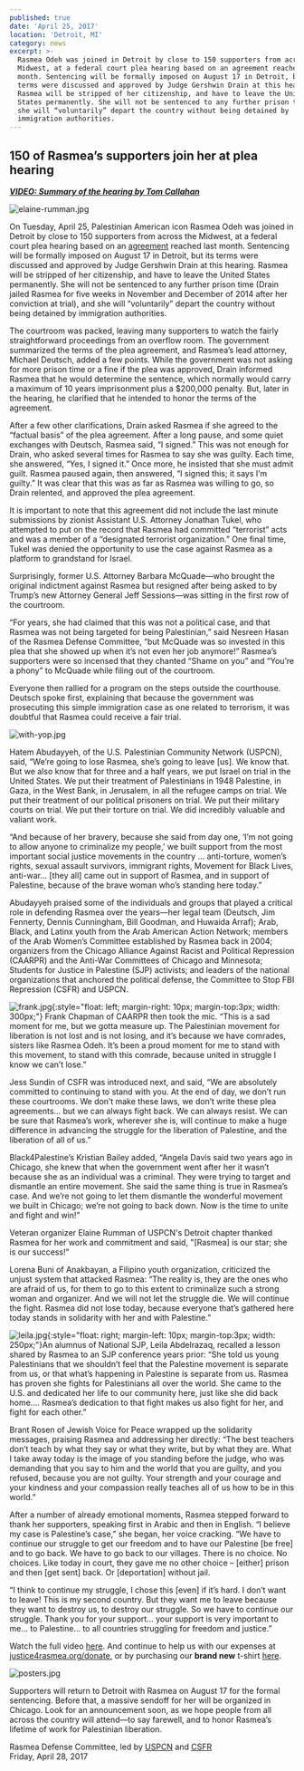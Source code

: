 ```yaml
---
published: true
date: 'April 25, 2017'
location: 'Detroit, MI'
category: news
excerpt: >-
  Rasmea Odeh was joined in Detroit by close to 150 supporters from across the
  Midwest, at a federal court plea hearing based on an agreement reached last
  month. Sentencing will be formally imposed on August 17 in Detroit, but its
  terms were discussed and approved by Judge Gershwin Drain at this hearing.
  Rasmea will be stripped of her citizenship, and have to leave the United
  States permanently. She will not be sentenced to any further prison time, and
  she will “voluntarily” depart the country without being detained by
  immigration authorities.
---
```

## 150 of Rasmea’s supporters join her at plea hearing

[_**VIDEO: Summary of the hearing by Tom Callahan**_](https://www.facebook.com/678264732186412/videos/1508754542470756/)

![elaine-rumman.jpg]({{site.baseurl}}/assets/img/elaine-rumman.jpg)

On Tuesday, April 25, Palestinian American icon Rasmea Odeh was joined in Detroit by close to 150 supporters from across the Midwest, at a federal court plea hearing based on an [agreement](http://justice4rasmea.org/news/2017/03/23/rasmea-accepts-plea-deal/) reached last month.  Sentencing will be formally imposed on August 17 in Detroit, but its terms were discussed and approved by Judge Gershwin Drain at this hearing. Rasmea will be stripped of her citizenship, and have to leave the United States permanently. She will not be sentenced to any further prison time (Drain jailed Rasmea for five weeks in November and December of 2014 after her conviction at trial), and she will “voluntarily” depart the country without being detained by immigration authorities.  

The courtroom was packed, leaving many supporters to watch the fairly straightforward proceedings from an overflow room. The government summarized the terms of the plea agreement, and Rasmea’s lead attorney, Michael Deutsch, added a few points. While the government was not asking for more prison time or a fine if the plea was approved, Drain informed Rasmea that he would determine the sentence, which normally would carry a maximum of 10 years imprisonment plus a $200,000 penalty.  But, later in the hearing, he clarified that he intended to honor the terms of the agreement.

After a few other clarifications, Drain asked Rasmea if she agreed to the “factual basis” of the plea agreement. After a long pause, and some quiet exchanges with Deutsch, Rasmea said, “I signed.” This was not enough for Drain, who asked several times for Rasmea to say she was guilty. Each time, she answered, “Yes, I signed it.” Once more, he insisted that she must admit guilt. Rasmea paused again, then answered, “I signed this; it says I’m guilty.” It was clear that this was as far as Rasmea was willing to go, so Drain relented, and approved the plea agreement.

It is important to note that this agreement did not include the last minute submissions by zionist Assistant U.S. Attorney Jonathan Tukel, who attempted to put on the record that Rasmea had committed “terrorist” acts and was a member of a “designated terrorist organization.” One final time, Tukel was denied the opportunity to use the case against Rasmea as a platform to grandstand for Israel.

Surprisingly, former U.S. Attorney Barbara McQuade—who brought the original indictment against Rasmea but resigned after being asked to by Trump’s new Attorney General Jeff Sessions—was sitting in the first row of the courtroom.  

“For years, she had claimed that this was not a political case, and that Rasmea was not being targeted for being Palestinian,” said Nesreen Hasan of the Rasmea Defense Committee, “but McQuade was so invested in this plea that she showed up when it’s not even her job anymore!”  Rasmea’s supporters were so incensed that they chanted “Shame on you” and “You’re a phony” to McQuade while filing out of the courtroom. 

Everyone then rallied for a program on the steps outside the courthouse. Deutsch spoke first, explaining that because the government was prosecuting this simple immigration case as one related to terrorism, it was doubtful that Rasmea could receive a fair trial. 

![with-yop.jpg]({{site.baseurl}}/assets/img/with-yop.jpg)

Hatem Abudayyeh, of the U.S. Palestinian Community Network (USPCN), said, “We’re going to lose Rasmea, she’s going to leave [us]. We know that. But we also know that for three and a half years, we put Israel on trial in the United States. We put their treatment of Palestinians in 1948 Palestine, in Gaza, in the West Bank, in Jerusalem, in all the refugee camps on trial. We put their treatment of our political prisoners on trial. We put their military courts on trial. We put their torture on trial. We did incredibly valuable and valiant work.

“And because of her bravery, because she said from day one, ‘I’m not going to allow anyone to criminalize my people,’ we built support from the most important social justice movements in the country … anti-torture, women’s rights, sexual assault survivors, immigrant rights, Movement for Black Lives, anti-war… [they all] came out in support of Rasmea, and in support of Palestine, because of the brave woman who’s standing here today.”

Abudayyeh praised some of the individuals and groups that played a critical role in defending Rasmea over the years—her legal team (Deutsch, Jim Fennerty, Dennis Cunningham, Bill Goodman, and Huwaida Arraf); Arab, Black, and Latinx youth from the Arab American Action Network; members of the Arab Women’s Committee established by Rasmea back in 2004; organizers from the Chicago Alliance Against Racist and Political Repression (CAARPR) and the Anti-War Committees of Chicago and Minnesota; Students for Justice in Palestine (SJP) activists; and leaders of the national organizations that anchored the political defense, the Committee to Stop FBI Repression (CSFR) and USPCN.  

![frank.jpg]({{site.baseurl}}/assets/img/frank.jpg){:style="float: left; margin-right: 10px; margin-top:3px; width: 300px;"} Frank Chapman of CAARPR then took the mic. “This is a sad moment for me, but we gotta measure up. The Palestinian movement for liberation is not lost and is not losing, and it’s because we have comrades, sisters like Rasmea Odeh. It’s been a proud moment for me to stand with this movement, to stand with this comrade, because united in struggle I know we can’t lose.”

Jess Sundin of CSFR was introduced next, and said, “We are absolutely committed to continuing to stand with you. At the end of day, we don’t run these courtrooms. We don’t make these laws, we don’t write these plea agreements… but we can always fight back. We can always resist. We can be sure that Rasmea’s work, wherever she is, will continue to make a huge difference in advancing the struggle for the liberation of Palestine, and the liberation of all of us.” 

Black4Palestine’s Kristian Bailey added, “Angela Davis said two years ago in Chicago, she knew that when the government went after her it wasn’t because she as an individual was a criminal. They were trying to target and dismantle an entire movement. She said the same thing is true in Rasmea’s case. And we’re not going to let them dismantle the wonderful movement we built in Chicago; we’re not going to back down. Now is the time to unite and fight and win!”

Veteran organizer Elaine Rumman of USPCN's Detroit chapter thanked Rasmea for her work and commitment and said, "[Rasmea] is our star; she is our success!"

Lorena Buni of Anakbayan, a Filipino youth organization, criticized the unjust system that attacked Rasmea: “The reality is, they are the ones who are afraid of us, for them to go to this extent to criminalize such a strong woman and organizer. And we will not let the struggle die. We will continue the fight. Rasmea did not lose today, because everyone that’s gathered here today stands in solidarity with her and with Palestine.”

![leila.jpg]({{site.baseurl}}/assets/img/leila.jpg){:style="float: right; margin-left: 10px; margin-top:3px; width: 250px;"}An alumnus of National SJP, Leila Abdelrazaq, recalled a lesson shared by Rasmea to an SJP conference years prior: “She told us young Palestinians that we shouldn’t feel that the Palestine movement is separate from us, or that what’s happening in Palestine is separate from us. Rasmea has proven she fights for Palestinians all over the world. She came to the U.S. and dedicated her life to our community here, just like she did back home.… Rasmea’s dedication to that fight makes us also fight for her, and fight for each other.”   

Brant Rosen of Jewish Voice for Peace wrapped up the solidarity messages, praising Rasmea and addressing her directly: “The best teachers don’t teach by what they say or what they write, but by what they are. What I take away today is the image of you standing before the judge, who was demanding that you say to him and the world that you are guilty, and you refused, because you are not guilty. Your strength and your courage and your kindness and your compassion really teaches all of us how to be in this world.” 

After a number of already emotional moments, Rasmea stepped forward to thank her supporters, speaking first in Arabic and then in English. “I believe my case is Palestine’s case,” she began, her voice cracking. “We have to continue our struggle to get our freedom and to have our Palestine [be free] and to go back. We have to go back to our villages. There is no choice. No choices. Like today in court, they gave me no other choice – [either] prison and then [get sent] back. Or [deportation] without jail. 

“I think to continue my struggle, I chose this [even] if it’s hard. I don’t want to leave! This is my second country. But they want me to leave because they want to destroy us, to destroy our struggle. So we have to continue our struggle. Thank you for your support… your support is very important to me… to Palestine… to all countries struggling for freedom and justice.”

Watch the full video [here](https://www.facebook.com/USPCN/videos/1534229493278554/).  And continue to help us with our expenses at [justice4rasmea.org/donate](http://justice4rasmea.org/donate/), or by purchasing our **brand new** t-shirt [here](http://justice4rasmea.org/shop/).

![posters.jpg]({{site.baseurl}}/assets/img/posters.jpg)

Supporters will return to Detroit with Rasmea on August 17 for the formal sentencing.  Before that, a massive sendoff for her will be organized in Chicago.  Look for an announcement soon, as we hope people from all across the country will attend—to say farewell, and to honor Rasmea’s lifetime of work for Palestinian liberation.

Rasmea Defense Committee, led by [USPCN](http://uspcn.org/) and [CSFR](http://www.stopfbi.net/)
<br>Friday, April 28, 2017
